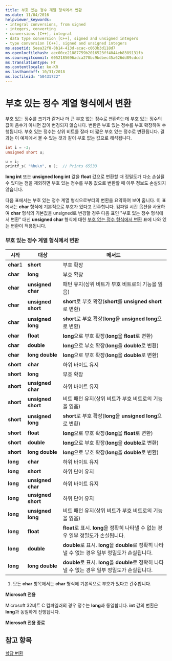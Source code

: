 ```yaml
---
title: 부호 있는 정수 계열 형식에서 변환
ms.date: 11/04/2016
helpviewer_keywords:
- integral conversions, from signed
- integers, converting
- conversions [C++], integral
- data type conversion [C++], signed and unsigned integers
- type conversion [C++], signed and unsigned integers
ms.assetid: 5eea32f8-8b14-413d-acac-c063b3d118d7
ms.openlocfilehash: aec00ce21887759b2016523ff4044eb8389131fb
ms.sourcegitcommit: 6052185696adca270bc9bdbec45a626dd89cdcdd
ms.translationtype: HT
ms.contentlocale: ko-KR
ms.lasthandoff: 10/31/2018
ms.locfileid: "50431722"
---
```

# <a name="conversions-from-signed-integral-types"></a>부호 있는 정수 계열 형식에서 변환

부호 있는 정수를 크기가 같거나 더 큰 부호 없는 정수로 변환하는데 부호 있는 정수의 값이 음수가 아니면 값이 변경되지 않습니다. 변환은 부호 있는 정수를 부호 확장하여 수행됩니다. 부호 있는 정수는 상위 비트를 잘라 더 짧은 부호 있는 정수로 변환됩니다. 결과는 이 예제에서 볼 수 있는 것과 같이 부호 없는 값으로 해석됩니다.

```C
int i = -3;
unsigned short u;

u = i;
printf_s( "%hu\n", u );  // Prints 65533
```

**long int** 또는 **unsigned long int** 값을 **float** 값으로 변환할 때 정밀도가 다소 손실될 수 있다는 점을 제외하면 부호 있는 정수를 부동 값으로 변환할 때 아무 정보도 손실되지 않습니다.

다음 표에서는 부호 있는 정수 계열 형식으로부터의 변환을 요약하여 보여 줍니다. 이 표에서는 **char** 형식에 기본적으로 부호가 있다고 간주합니다. 컴파일 시간 옵션을 사용하여 **char** 형식의 기본값을 unsigned로 변경할 경우 다음 표인 "부호 있는 정수 형식에서 변환" 대신 **unsigned char** 형식에 대한 [부호 없는 정수 형식에서 변환](../c-language/conversions-from-unsigned-integral-types.md) 표에 나와 있는 변환이 적용됩니다.

### <a name="conversions-from-signed-integral-types"></a>부호 있는 정수 계열 형식에서 변환

|시작|대상|메서드|
|----------|--------|------------|
|**char**1|**short**|부호 확장|
|**char**|**long**|부호 확장|
|**char**|**unsigned char**|패턴 유지(상위 비트가 부호 비트로의 기능을 잃음)|
|**char**|**unsigned short**|**short**로 부호 확장(**short**를 **unsigned short**로 변환)|
|**char**|**unsigned long**|**short**로 부호 확장(**long**을 **unsigned long**으로 변환)|
|**char**|**float**|**long**으로 부호 확장(**long**을 **float**로 변환)|
|**char**|**double**|**long**으로 부호 확장(**long**을 **double**로 변환)|
|**char**|**long double**|**long**으로 부호 확장(**long**을 **double**로 변환)|
|**short**|**char**|하위 바이트 유지|
|**short**|**long**|부호 확장|
|**short**|**unsigned char**|하위 바이트 유지|
|**short**|**unsigned short**|비트 패턴 유지(상위 비트가 부호 비트로의 기능을 잃음)|
|**short**|**unsigned long**|**short**로 부호 확장(**long**을 **unsigned long**으로 변환)|
|**short**|**float**|**long**으로 부호 확장(**long**을 **float**로 변환)|
|**short**|**double**|**long**으로 부호 확장(**long**을 **double**로 변환)|
|**short**|**long double**|**long**으로 부호 확장(**long**을 **double**로 변환)|
|**long**|**char**|하위 바이트 유지|
|**long**|**short**|하위 단어 유지|
|**long**|**unsigned char**|하위 바이트 유지|
|**long**|**unsigned short**|하위 단어 유지|
|**long**|**unsigned long**|비트 패턴 유지(상위 비트가 부호 비트로의 기능을 잃음)|
|**long**|**float**|**float**로 표시. **long**을 정확히 나타낼 수 없는 경우 일부 정밀도가 손실됩니다.|
|**long**|**double**|**double**로 표시. **long**을 **double**로 정확히 나타낼 수 없는 경우 일부 정밀도가 손실됩니다.|
|**long**|**long double**|**double**로 표시. **long**을 **double**로 정확히 나타낼 수 없는 경우 일부 정밀도가 손실됩니다.|

1. 모든 **char** 항목에서는 **char** 형식에 기본적으로 부호가 있다고 간주합니다.

**Microsoft 전용**

Microsoft 32비트 C 컴파일러의 경우 정수는 **long**과 동일합니다. **int** 값의 변환은 **long**과 동일하게 진행됩니다.

**Microsoft 전용 종료**

## <a name="see-also"></a>참고 항목

[할당 변환](../c-language/assignment-conversions.md)